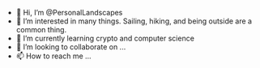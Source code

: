 - 👋 Hi, I’m @PersonalLandscapes
- 👀 I’m interested in many things. Sailing, hiking, and being outside are a common thing. 
- 🌱 I’m currently learning crypto and computer science
- 💞️ I’m looking to collaborate on ...
- 📫 How to reach me ...

<!---
PersonalLandscapes/PersonalLandscapes is a ✨ special ✨ repository because its `README.md` (this file) appears on your GitHub profile.
You can click the Preview link to take a look at your changes.
---> 


